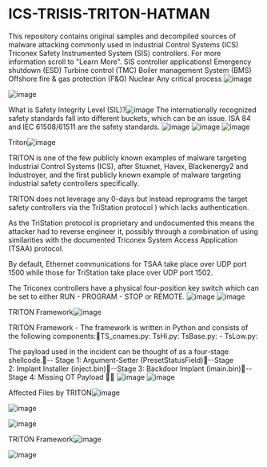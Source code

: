 # ICS-TRISIS-TRITON-HATMAN
This repository contains original samples and decompiled sources of malware attacking commonly used in Industrial Control Systems (ICS) Triconex Safety Instrumented System (SIS) controllers. For more information scroll to "Learn More".
SIS  controller applications!
Emergency shutdown (ESD)
Turbine control (TMC)
Boiler management System (BMS)
Offshore fire & gas protection (F&G)
Nuclear
Any critical process
![image](https://github.com/Esamgold/ICS-TRISIS-TRITON-HATMAN/assets/76063102/e1b555c1-85b6-468e-b196-02dbaefd9fad)

![image](https://github.com/Esamgold/ICS-TRISIS-TRITON-HATMAN/assets/76063102/e4c3fd7d-8f3e-4a00-81c4-c8a4388f6934)

What is Safety Integrity Level (SIL)?![image](https://github.com/Esamgold/ICS-TRISIS-TRITON-HATMAN/assets/76063102/1e13afb8-d739-4821-b045-89c45edc8a56)
The internationally recognized safety standards fall into different buckets, which can be an issue. ISA 84 and IEC 61508/61511 are the safety standards. 
![image](https://github.com/Esamgold/ICS-TRISIS-TRITON-HATMAN/assets/76063102/3f6f612f-8adc-4ffc-8747-1f58e1ca40d4)
![image](https://github.com/Esamgold/ICS-TRISIS-TRITON-HATMAN/assets/76063102/7b4f1960-e900-441c-a235-28d1743e70ff)
![image](https://github.com/Esamgold/ICS-TRISIS-TRITON-HATMAN/assets/76063102/3faf8a7d-f8d9-4521-b0dd-2066fc01874a)

Triton![image](https://github.com/Esamgold/ICS-TRISIS-TRITON-HATMAN/assets/76063102/1915c0cd-6e36-46fa-b28e-5d16b8e97ca5)

TRITON is one of the few publicly known examples of malware targeting Industrial Control Systems (ICS), after Stuxnet, Havex, Blackenergy2 and Industroyer, and the first publicly known example of malware targeting industrial safety controllers specifically.

TRITON does not leverage any 0-days but instead reprograms the target safety controllers via the TriStation protocol ) which lacks authentication.

As the TriStation protocol is proprietary and undocumented this means the attacker had to reverse engineer it, possibly through a combination of using similarities with the documented Triconex System Access Application (TSAA) protocol.

By default, Ethernet communications for TSAA take place over UDP port 1500 while those for TriStation take place over UDP port 1502.

The Triconex controllers have a physical four-position key switch which can be set to either RUN - PROGRAM - STOP or REMOTE.
![image](https://github.com/Esamgold/ICS-TRISIS-TRITON-HATMAN/assets/76063102/72f7dbec-9342-482c-b4aa-f3bf383d1668)
![image](https://github.com/Esamgold/ICS-TRISIS-TRITON-HATMAN/assets/76063102/2fe53535-6c32-4024-9190-63e4bfcc1eda)

TRITON Framework![image](https://github.com/Esamgold/ICS-TRISIS-TRITON-HATMAN/assets/76063102/eb45e766-5c5c-4774-9cf9-c4922735ee4d)

TRITON Framework - The framework is written in Python and consists of the following components:TS_cnames.py: TsHi.py: TsBase.py: - TsLow.py:

The payload used in the incident can be thought of as a four-stage shellcode.-- Stage 1: Argument-Setter (PresetStatusField)--Stage 2: Implant Installer (inject.bin)--Stage 3: Backdoor Implant (imain.bin)--Stage 4: Missing OT Payload

![image](https://github.com/Esamgold/ICS-TRISIS-TRITON-HATMAN/assets/76063102/f3a249df-9038-41f0-8c40-d381ec20ff85)
![image](https://github.com/Esamgold/ICS-TRISIS-TRITON-HATMAN/assets/76063102/5e09ff29-e323-4859-a1b7-0831dd4f0939)

Affected Files by TRITON![image](https://github.com/Esamgold/ICS-TRISIS-TRITON-HATMAN/assets/76063102/a12c4a9d-e973-48d4-940c-bf64e03bce10)

![image](https://github.com/Esamgold/ICS-TRISIS-TRITON-HATMAN/assets/76063102/c28f451c-09b1-4afb-a512-58d12b5fae1a)

![image](https://github.com/Esamgold/ICS-TRISIS-TRITON-HATMAN/assets/76063102/99c3ac01-175f-421e-b649-2326359c7e5a)

TRITON Framework![image](https://github.com/Esamgold/ICS-TRISIS-TRITON-HATMAN/assets/76063102/a137b43a-6bae-43b1-902c-391b9c1df982)

![image](https://github.com/Esamgold/ICS-TRISIS-TRITON-HATMAN/assets/76063102/8a366077-df0e-4293-ab76-f82bddcdffb9)

